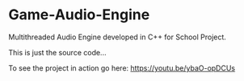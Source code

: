 # Game-Audio-Engine
Multithreaded Audio Engine developed in C++ for School Project. 

This is just the source code...

To see the project in action go here: https://youtu.be/ybaO-opDCUs
